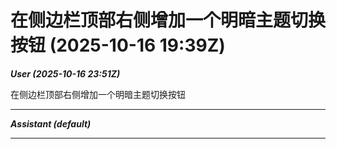 <!-- Generated by SpecStory -->

<!-- cursor Session a7bcf3ee-d185-4c00-af6f-3621f3441842 (2025-10-16 19:39Z) -->

# 在侧边栏顶部右侧增加一个明暗主题切换按钮 (2025-10-16 19:39Z)

_**User (2025-10-16 23:51Z)**_

在侧边栏顶部右侧增加一个明暗主题切换按钮

---

_**Assistant (default)**_



---

